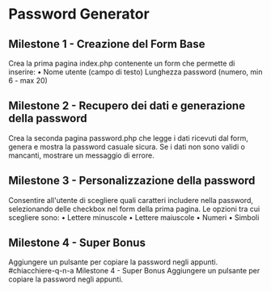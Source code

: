 # Password Generator

## Milestone 1 - Creazione del Form Base

Crea la prima pagina index.php contenente un form che permette di inserire:
• Nome utente (campo di testo)
Lunghezza password (numero, min 6 - max 20)

## Milestone 2 - Recupero dei dati e generazione della password

Crea la seconda pagina password.php che legge i dati ricevuti dal form, genera e mostra la password casuale sicura.
Se i dati non sono validi o mancanti, mostrare un messaggio di errore.

## Milestone 3 - Personalizzazione della password

Consentire all'utente di scegliere quali caratteri includere nella password,
selezionando delle checkbox nel form della prima pagina. Le opzioni tra cui scegliere
sono:
• Lettere minuscole
• Lettere maiuscole
• Numeri
• Simboli

## Milestone 4 - Super Bonus

Aggiungere un pulsante per copiare la password negli appunti.
#chiacchiere-q-n-a
Milestone 4 - Super Bonus
Aggiungere un pulsante per copiare la password negli appunti.
